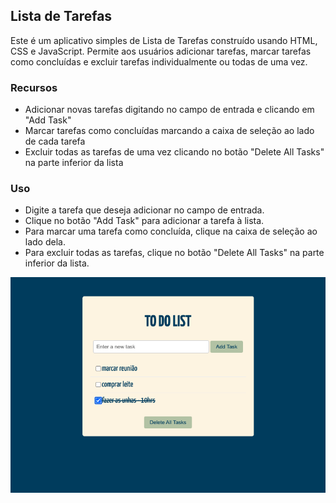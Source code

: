 
## Lista de Tarefas
Este é um aplicativo simples de Lista de Tarefas construído usando HTML, CSS e JavaScript. Permite aos usuários adicionar tarefas, marcar tarefas como concluídas e excluir tarefas individualmente ou todas de uma vez.

### Recursos
- Adicionar novas tarefas digitando no campo de entrada e clicando em "Add Task"
- Marcar tarefas como concluídas marcando a caixa de seleção ao lado de cada tarefa
- Excluir todas as tarefas de uma vez clicando no botão "Delete All Tasks" na parte inferior da lista

### Uso
- Digite a tarefa que deseja adicionar no campo de entrada.
- Clique no botão "Add Task" para adicionar a tarefa à lista.
- Para marcar uma tarefa como concluída, clique na caixa de seleção ao lado dela.
- Para excluir todas as tarefas, clique no botão "Delete All Tasks" na parte inferior da lista.


![to_do_list](https://github.com/maribahls/bootcamp_dio_frontend/raw/main/to_do_list/assets/toDoList.png)
